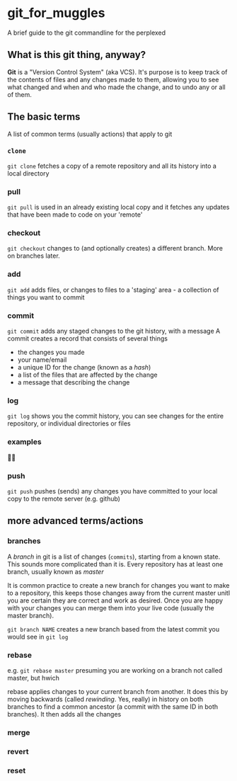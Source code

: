 # git_for_muggles
A brief guide to the git commandline for the perplexed

## What is this git thing, anyway?
**Git** is a "Version Control System" (aka VCS). It's purpose is to keep track of the contents of files and any changes made to them, allowing you to see what changed and when and who made the change, and to undo any or all of them.

## The basic terms

A list of common terms (usually actions) that apply to git

### `clone`
`git clone` fetches a copy of a remote repository and all its history into a local directory

### pull
`git pull` is used in an already existing local copy and it fetches any updates that have been made to code on your 'remote'

### checkout
`git checkout` changes to (and optionally creates) a different branch. More on branches later.

### add
`git add` adds files, or changes to files to a 'staging' area - a collection of things you want to commit

### commit
`git commit` adds any staged changes to the git history, with a message
A commit creates a record that consists of several things
  * the changes you made
  * your name/email
  * a unique ID for the change (known as a *hash*)
  * a list of the files that are affected by the change
  * a message that describing the change

### log
`git log` shows you the commit history, you can see changes for the entire repository, or individual directories or files

### examples



### push
`git push` pushes (sends) any changes you have committed to your local copy to the remote server (e.g. github)

## more advanced terms/actions

### branches
A *branch* in git is a list of changes (`commits`), starting from a known state. This sounds more complicated than it is.
Every repository has at least one branch, usually known as *master*

It is common practice to create a new branch for changes you want to make to a repository, this keeps those changes away from the current master unitl you are certain they are correct and work as desired. Once you are happy with your changes you can merge them into your live code (usually the master branch).

`git branch NAME` creates a new branch based from the latest commit you would see in `git log`


### rebase

e.g. `git rebase master`
presuming you are working on a branch not called master, but hwich

rebase applies changes to your current branch from another. It does this by moving backwards (called *rewinding*. Yes, really) in history on both branches to find a common ancestor (a commit with the same ID in both branches). It then adds all the changes 


### merge
### revert
### reset


